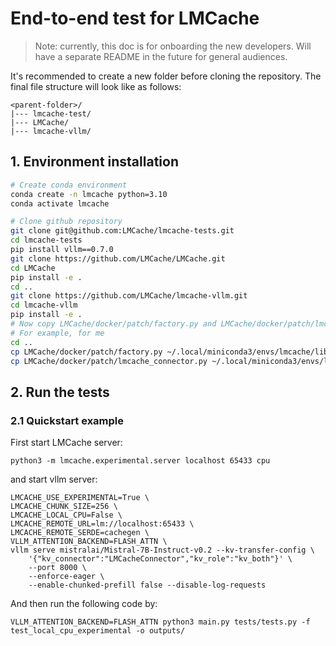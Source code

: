 # End-to-end test for LMCache

> Note: currently, this doc is for onboarding the new developers. Will have a separate README in the future for general audiences.

It's recommended to create a new folder before cloning the repository. The final file structure will look like as follows:

```
<parent-folder>/
|--- lmcache-test/
|--- LMCache/
|--- lmcache-vllm/
```

## 1. Environment installation


```bash
# Create conda environment
conda create -n lmcache python=3.10
conda activate lmcache

# Clone github repository
git clone git@github.com:LMCache/lmcache-tests.git
cd lmcache-tests
pip install vllm==0.7.0
git clone https://github.com/LMCache/LMCache.git
cd LMCache 
pip install -e .
cd ..
git clone https://github.com/LMCache/lmcache-vllm.git
cd lmcache-vllm 
pip install -e . 
# Now copy LMCache/docker/patch/factory.py and LMCache/docker/patch/lmcache_connector.py to <PATH TO VLLM>/vllm/distributed/kv_transfer/kv_connector/
# For example, for me
cd ..
cp LMCache/docker/patch/factory.py ~/.local/miniconda3/envs/lmcache/lib/python3.10/site-packages/vllm/distributed/kv_transfer/kv_connector/
cp LMCache/docker/patch/lmcache_connector.py ~/.local/miniconda3/envs/lmcache/lib/python3.10/site-packages/vllm/distributed/kv_transfer/kv_connector/

```

## 2. Run the tests

### 2.1 Quickstart example

First start LMCache server:

```
python3 -m lmcache.experimental.server localhost 65433 cpu 
```

and start vllm server:
```
LMCACHE_USE_EXPERIMENTAL=True \
LMCACHE_CHUNK_SIZE=256 \
LMCACHE_LOCAL_CPU=False \
LMCACHE_REMOTE_URL=lm://localhost:65433 \
LMCACHE_REMOTE_SERDE=cachegen \
VLLM_ATTENTION_BACKEND=FLASH_ATTN \
vllm serve mistralai/Mistral-7B-Instruct-v0.2 --kv-transfer-config \
    '{"kv_connector":"LMCacheConnector","kv_role":"kv_both"}' \
    --port 8000 \
    --enforce-eager \
    --enable-chunked-prefill false --disable-log-requests
```


And then run the following code by:

```
VLLM_ATTENTION_BACKEND=FLASH_ATTN python3 main.py tests/tests.py -f test_local_cpu_experimental -o outputs/
```